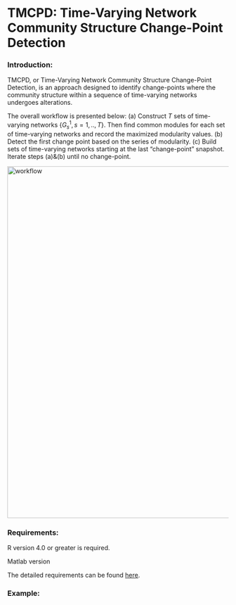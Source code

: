 # TMCPD: Time-Varying Network Community Structure Change-Point Detection

### Introduction:
TMCPD, or Time-Varying Network Community Structure Change-Point Detection, is an approach designed to identify change-points where the community structure within a sequence of time-varying networks undergoes alterations.

The overall workflow is presented below: (a) Construct $T$ sets of time-varying networks $`\{G_s^1,s=1,..,T\}`$. Then find common modules for each set of time-varying networks and record the maximized modularity values. (b) Detect the first change point based on the series of modularity. (c) Build sets of time-varying networks starting at the last “change-point” snapshot. Iterate steps (a)&(b) until no change-point. 

<img width="800" alt="workflow" src="https://github.com/zoey114/TMCPD/assets/56131629/9ee3a28e-fcc4-44d3-be9c-9ea20f7eed03">




### Requirements: 
R version 4.0 or greater is required.

Matlab version 

The detailed requirements can be found [here](https://github.com/zoey114/TMCPD/blob/main/requirements). 
### Example:
